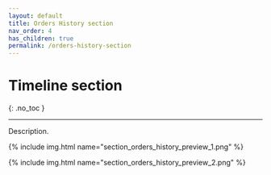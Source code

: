 ```yaml
---
layout: default
title: Orders History section
nav_order: 4
has_children: true
permalink: /orders-history-section
---
```


# Timeline section
{: .no_toc }

---

Description.

{% include img.html name="section_orders_history_preview_1.png" %}

{% include img.html name="section_orders_history_preview_2.png" %}
